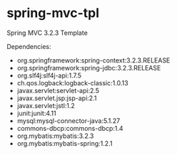 spring-mvc-tpl
==============

Spring MVC 3.2.3 Template

Dependencies:

- org.springframework:spring-context:3.2.3.RELEASE
- org.springframework:spring-jdbc:3.2.3.RELEASE
- org.slf4j:slf4j-api:1.7.5
- ch.qos.logback:logback-classic:1.0.13
- javax.servlet:servlet-api:2.5
- javax.servlet.jsp:jsp-api:2.1
- javax.servlet:jstl:1.2
- junit:junit:4.11
- mysql:mysql-connector-java:5.1.27
- commons-dbcp:commons-dbcp:1.4
- org.mybatis:mybatis:3.2.3
- org.mybatis:mybatis-spring:1.2.1
